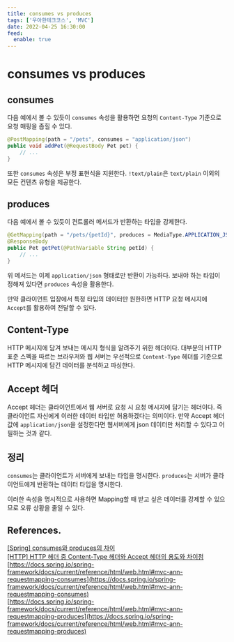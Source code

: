 ```yaml
---
title: consumes vs produces
tags: ['우아한테크코스', 'MVC']
date: 2022-04-25 16:30:00
feed:
  enable: true
---
```


# consumes vs produces

<CenterImage image-src=https://user-images.githubusercontent.com/59357153/152970395-a31c8134-fc89-449f-b4dc-441e03df929c.png />

## consumes

다음 예에서 볼 수 있듯이 `consumes` 속성을 활용하면 요청의 `Content-Type` 기준으로 요청 매핑을 좁힐 수 있다.

```java
@PostMapping(path = "/pets", consumes = "application/json") 
public void addPet(@RequestBody Pet pet) {
    // ...
}
```

또한 `consumes` 속성은 부정 표현식을 지원한다. `!text/plain`은 `text/plain` 이외의 모든 컨텐츠 유형을 제공한다.

## produces

다음 예에서 볼 수 있듯이 컨트롤러 메서드가 반환하는 타입을 강제한다.

```java
@GetMapping(path = "/pets/{petId}", produces = MediaType.APPLICATION_JSON_VALUE) 
@ResponseBody
public Pet getPet(@PathVariable String petId) {
    // ...
}
```

위 메서드는 이제 `application/json` 형태로만 반환이 가능하다. 보내야 하는 타입이 정해져 있다면 `produces` 속성을 활용한다.

만약 클라이언트 입장에서 특정 타입의 데이터만 원한하면 HTTP 요청 메시지에 `Accept`를 활용하여 전달할 수 있다.

## Content-Type 

HTTP 메시지에 담겨 보내는 메시지 형식을 알려주기 위한 헤더이다. 대부분의 HTTP 표준 스펙을 따르는 브라우저와 웹 서버는 우선적으로 `Content-Type` 헤더를 기준으로 HTTP 메시지에 담긴 데이터를 분석하고 파싱한다.

## Accept 헤더

Accept 헤더는 클라이언트에서 웹 서버로 요청 시 요청 메시지에 담기는 헤더이다. 즉 클라이언트 자신에게 이러한 데이터 타입만 허용하겠다는 의미이다. 만약 Accept 헤더 값에 `application/json`을 설정한다면 웹서버에게 json 데이터만 처리할 수 있다고 어필하는 것과 같다.

## 정리

`consumes`는 클라이언트가 서버에게 보내는 타입을 명시한다. `produces`는 서버가 클라이언트에게 반환하는 데이터 타입을 명시한다.

이러한 속성을 명시적으로 사용하면 Mapping할 때 받고 싶은 데이터를 강제할 수 있으므로 오류 상황을 줄일 수 있다.

## References.

[[Spring] consumes와 produces의 차이](https://mungto.tistory.com/438)<br>
[[HTTP] HTTP 헤더 중 Content-Type 헤더와 Accept 헤더의 용도와 차이점](https://dololak.tistory.com/630)<br>
[https://docs.spring.io/spring-framework/docs/current/reference/html/web.html#mvc-ann-requestmapping-consumes](https://docs.spring.io/spring-framework/docs/current/reference/html/web.html#mvc-ann-requestmapping-consumes)<br>
[https://docs.spring.io/spring-framework/docs/current/reference/html/web.html#mvc-ann-requestmapping-produces](https://docs.spring.io/spring-framework/docs/current/reference/html/web.html#mvc-ann-requestmapping-produces)

<TagLinks />
